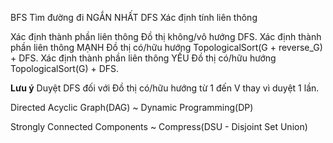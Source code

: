 BFS Tìm đường đi NGẮN NHẤT 
DFS Xác định tính liên thông

Xác định thành phần liên thông Đồ thị không/vô hướng DFS.
Xác định thành phần liên thông MẠNH Đồ thị có/hữu hướng TopologicalSort(G + reverse_G) + DFS.
Xác định thành phần liên thông YẾU Đồ thị có/hữu hướng TopologicalSort(G) + DFS.

**Lưu ý**
    Duyệt DFS đối với Đồ thị có/hữu hướng từ 1 đến V thay vì duyệt 1 lần.

Directed Acyclic Graph(DAG) ~ Dynamic Programming(DP)

Strongly Connected Components ~ Compress(DSU - Disjoint Set Union)